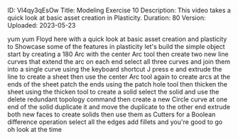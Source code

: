 ID: Vl4qy3qEsOw
Title: Modeling Exercise 10
Description: This video takes a quick look at basic asset creation in Plasticity.
Duration: 80
Version: 
Uploaded: 2023-05-23

yum yum Floyd here with a quick look at
basic asset creation and plasticity to
Showcase some of the features in
plasticity let's build the simple object
start by creating a 180 Arc with the
center Arc tool then create two new line
curves that extend the arc on each end
select all three curves and join them
into a single curve using the keyboard
shortcut J
press e and extrude the line to create a
sheet
then use the center Arc tool again to
create arcs at the ends of the sheet
patch the ends using the patch hole tool
then thicken the sheet using the thicken
tool to create a solid
select the solid and use the delete
redundant topology command
then create a new Circle curve at one
end of the solid
duplicate it and move the duplicate to
the other end
extrude both new faces to create solids
then use them as Cutters for a Boolean
difference operation
select all the edges add fillets and
you're good to go
oh look at the time
